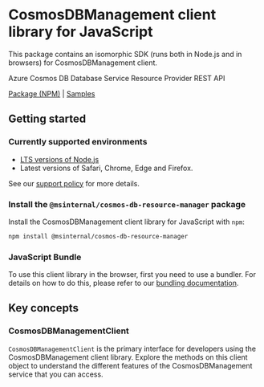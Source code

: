 # CosmosDBManagement client library for JavaScript

This package contains an isomorphic SDK (runs both in Node.js and in browsers) for CosmosDBManagement client.

Azure Cosmos DB Database Service Resource Provider REST API

[Package (NPM)](https://www.npmjs.com/package/@msinternal/cosmos-db-resource-manager) |
[Samples](https://github.com/Azure-Samples/azure-samples-js-management)

## Getting started

### Currently supported environments

- [LTS versions of Node.js](https://github.com/nodejs/release#release-schedule)
- Latest versions of Safari, Chrome, Edge and Firefox.

See our [support policy](https://github.com/Azure/azure-sdk-for-js/blob/main/SUPPORT.md) for more details.


### Install the `@msinternal/cosmos-db-resource-manager` package

Install the CosmosDBManagement client library for JavaScript with `npm`:

```bash
npm install @msinternal/cosmos-db-resource-manager
```


### JavaScript Bundle
To use this client library in the browser, first you need to use a bundler. For details on how to do this, please refer to our [bundling documentation](https://aka.ms/AzureSDKBundling).

## Key concepts

### CosmosDBManagementClient

`CosmosDBManagementClient` is the primary interface for developers using the CosmosDBManagement client library. Explore the methods on this client object to understand the different features of the CosmosDBManagement service that you can access.

